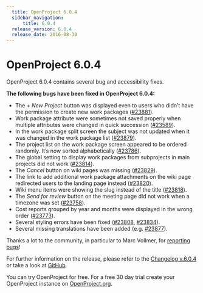 ```yaml
---
  title: OpenProject 6.0.4
  sidebar_navigation:
      title: 6.0.4
  release_version: 6.0.4
  release_date: 2016-08-30
---
```



# OpenProject 6.0.4

OpenProject 6.0.4 contains several bug and accessibility fixes.

**The following bugs have been fixed in OpenProject 6.0.4:**

  - The *+ New
    <span class="explanatory-dictionary-highlight" data-definition="explanatory-dictionary-definition-45">Project</span>*
    button was displayed even to users who didn’t have the permission to
    create new work packages
    ([\#23881](https://community.openproject.com/work_packages/23881/activity)).
  - <span class="explanatory-dictionary-highlight" data-definition="explanatory-dictionary-definition-7">Work
    package</span> attribute were sometimes not saved properly when
    multiple attributes were changed in quick succession
    ([\#23589](https://community.openproject.com/work_packages/23859)).
  - In the work package split screen the subject was not updated when it
    was changed in the work package list
    ([\#23879](https://community.openproject.com/work_packages/23879)).
  - The project list on the work package screen appeared to be ordered
    randomly. It’s now sorted alphabetically
    ([\#23786](https://community.openproject.com/work_packages/23786/activity)).
  - The global setting to display work packages from subprojects in main
    projects did not work
    ([\#23814](https://community.openproject.com/work_packages/23814/activity)).
  - The *Cancel* button on wiki pages was missing
    ([\#23829](https://community.openproject.com/work_packages/23829/activity)).
  - The link to add additional work package attachments on the wiki page
    redirected users to the landing page instead
    ([\#23820](https://community.openproject.com/work_packages/23820/activity)).
  - <span class="explanatory-dictionary-highlight" data-definition="explanatory-dictionary-definition-8">Wiki</span>
    menu items were showing the slug instead of the title
    ([\#23818](https://community.openproject.com/work_packages/23818/activity)).
  - The *Send for review* button on the meeting page did not work when a
    timezone was set
    ([\#23758](https://community.openproject.com/work_packages/23758)).
  - Cost reports grouped by year and months were displayed in the wrong
    order
    ([\#23773](https://community.openproject.com/work_packages/23773/activity)).
  - Several styling errors have been fixed
    ([\#23808](https://community.openproject.com/work_packages/23808/activity),
    [\#23834](https://community.openproject.com/work_packages/23834/activity)).
  - Several missing translations have been added (e.g.
    [\#23877](https://community.openproject.com/work_packages/23877/activity)).

Thanks a lot to the community, in particular to Marc Vollmer, for
[reporting
bugs](../../development/report-a-bug/)\!

For further information on the release, please refer to the [Changelog
v.6.0.4](https://community.openproject.com/versions/816) or take a look
at [GitHub](https://github.com/opf/openproject/tree/v6.0.4).

You can try OpenProject for free. For a free 30 day trial create your
OpenProject instance on [OpenProject.org](https://openproject.org/).


